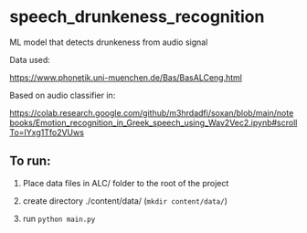 # speech_drunkeness_recognition
ML model that detects drunkeness from audio signal

Data used:

https://www.phonetik.uni-muenchen.de/Bas/BasALCeng.html

Based on audio classifier in:

https://colab.research.google.com/github/m3hrdadfi/soxan/blob/main/notebooks/Emotion_recognition_in_Greek_speech_using_Wav2Vec2.ipynb#scrollTo=IYxg1Tfo2VUws

## To run:

1. Place data files in ALC/ folder to the root of the project

2. create directory ./content/data/ (```mkdir content/data/```)

3.  run ```python main.py```
